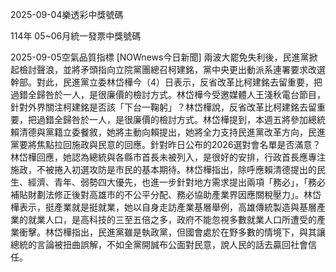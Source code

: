 
2025-09-04樂透彩中獎號碼

                                
114年 05~06月統一發票中獎號碼
                             
2025-09-05空氣品質指標
                              [NOWnews今日新聞] 兩波大罷免失利後，民進黨掀起檢討聲浪，並將矛頭指向立院黨團總召柯建銘，黨中央更出動派系連署要求改選幹部。對此，民進黨立委林岱樺今（4）日表示，反省改革比柯建銘去留重要，把過錯全歸咎於一人，是很廉價的檢討方式。林岱樺今受邀媒體人王淺秋電台節目，針對外界關注柯建銘是否該「下台一鞠躬」？林岱樺說，反省改革比柯建銘去留重要，把過錯全歸咎於一人，是很廉價的檢討方式。林岱樺提到，本週五將參加總統賴清德與黨籍立委餐敘，她將主動向賴提出，她將全力支持民進黨改革方向，民進黨要將焦點拉回施政與民意的回應。針對昨日公布的2026選對會名單是否滿意？林岱樺回應，她認為總統與各縣市首長未被列入，是很好的安排，行政首長應專注施政，不被捲入初選攻防是市民的基本期待。林岱樺指出，除呼應賴清德提出的民生、經濟、青年、弱勢四大優先，也進一步針對地方需求提出兩項「務必」，「務必補貼財劃法修正後對高雄市的不公平分配、務必協助產業界因應關稅壓力」。林岱樺表示，挺產業就是挺就業，她以自身走訪產業基層舉例，高雄傳統製造與基層產業的就業人口，是高科技的三至五倍之多，政府不能忽視多數就業人口所遭受的產業衝擊。林岱樺指出，民進黨雖是執政黨，但國會處於在野多數的情境下，與其讓總統的言論被扭曲誤解，不如全黨開誠布公面對民意，說人民的話去贏回社會信任。